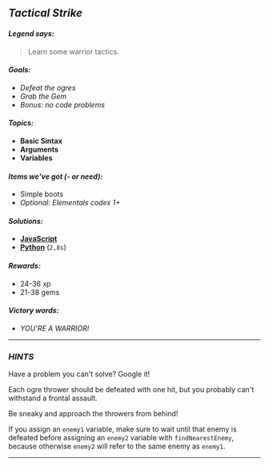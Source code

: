## _Tactical Strike_

#### _Legend says:_
> Learn some warrior tactics.

#### _Goals:_
+ _Defeat the ogres_
+ _Grab the Gem_
+ _Bonus: no code problems_

#### _Topics:_
+ **Basic Sintax**
+ **Arguments**
+ **Variables**

#### _Items we've got (- or need):_
+ Simple boots
+ _Optional: Elementals codex 1+_

#### _Solutions:_
+ **[JavaScript](tacticalStrike.js)**
+ **[Python](tactical_strike.py)** (`2,8s`)

#### _Rewards:_
+ 24-36 xp
+ 21-38 gems

#### _Victory words:_
+ _YOU'RE A WARRIOR!_

___

### _HINTS_

Have a problem you can't solve? Google it!

Each ogre thrower should be defeated with one hit, but you probably can't withstand a frontal assault.

Be sneaky and approach the throwers from behind!

If you assign an `enemy1` variable, make sure to wait until that enemy is defeated before assigning an `enemy2` variable with `findNearestEnemy`, because otherwise `enemy2` will refer to the same enemy as `enemy1`.

___
